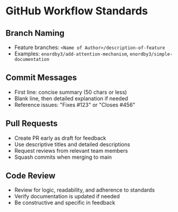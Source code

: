 # GitHub Workflow Standards

## Branch Naming
- Feature branches: `<Name of Author>/description-of-feature`
- Examples: `enordby3/add-attention-mechanism`, `enordby3/simple-documentation`

## Commit Messages
- First line: concise summary (50 chars or less)
- Blank line, then detailed explanation if needed
- Reference issues: "Fixes #123" or "Closes #456"

## Pull Requests
- Create PR early as draft for feedback
- Use descriptive titles and detailed descriptions
- Request reviews from relevant team members
- Squash commits when merging to main

## Code Review
- Review for logic, readability, and adherence to standards
- Verify documentation is updated if needed
- Be constructive and specific in feedback
